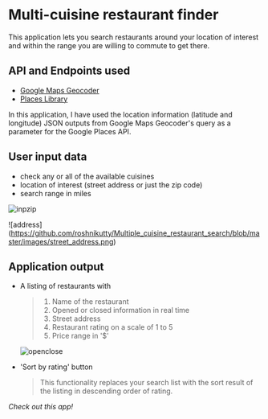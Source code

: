 # Multi-cuisine restaurant finder

This application lets you search restaurants around your location of interest and within the range you are willing to commute to get there.

## API and Endpoints used
- [Google Maps Geocoder](https://developers.google.com/maps/documentation/geocoding/start)
- [Places Library](https://developers.google.com/maps/documentation/javascript/places)

In this application, I have used the location information (latitude and longitude) JSON outputs from Google Maps Geocoder's query as a parameter for the Google Places API.

## User input data
- check any or all of the available cuisines
- location of interest (street address or just the zip code)
- search range in miles

![inpzip](https://github.com/roshnikutty/Multiple_cuisine_restaurant_search/blob/master/images/input_zip.png)

![address] (https://github.com/roshnikutty/Multiple_cuisine_restaurant_search/blob/master/images/street_address.png)


## Application output
 - A listing of restaurants with
    >1. Name of the restaurant
    >2. Opened or closed information in real time
    >3. Street address
    >4. Restaurant rating on a scale of 1 to 5
    >5. Price range in '$'

    
    ![openclose](https://github.com/roshnikutty/Multiple_cuisine_restaurant_search/blob/master/images/open_closed.png)
    
- 'Sort by rating' button
    > This functionality replaces your search list with the sort result of the listing in descending order of rating.

_Check out this app!_